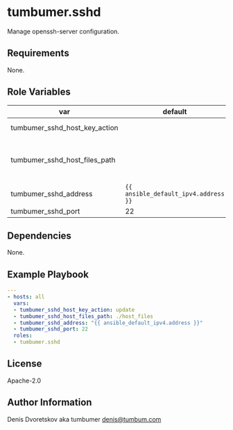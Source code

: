 # tumbumer.sshd

Manage openssh-server configuration.

## Requirements

None.

## Role Variables

var | default | choices | description
---|---|---|---
tumbumer_sshd_host_key_action | | create, update | Action for ssh host key
tumbumer_sshd_host_files_path | | | **Required if `tumbumer_sshd_host_key_action` is set.** Path on the localhost for keeping host ssh private and public keyfiles
tumbumer_sshd_address | `{{ ansible_default_ipv4.address }}` | | Sshd ipv4 address
tumbumer_sshd_port | 22 | | Sshd ipv4 port

## Dependencies

None.

## Example Playbook

```yaml
---
- hosts: all
  vars:
  - tumbumer_sshd_host_key_action: update
  - tumbumer_sshd_host_files_path: ./host_files
  - tumbumer_sshd_address: "{{ ansible_default_ipv4.address }}"
  - tumbumer_sshd_port: 22
  roles:
  - tumbumer.sshd
```

## License

Apache-2.0

## Author Information

Denis Dvoretskov aka tumbumer <denis@tumbum.com>
